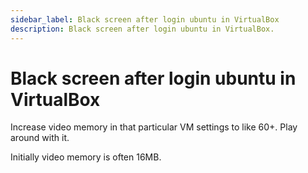 ```yaml
---
sidebar_label: Black screen after login ubuntu in VirtualBox
description: Black screen after login ubuntu in VirtualBox.
---
```


# Black screen after login ubuntu in VirtualBox

Increase video memory in that particular VM settings to like 60+. Play around with it.

Initially video memory is often 16MB.